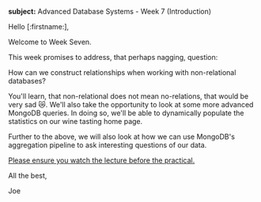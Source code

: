 **subject:** Advanced Database Systems - Week 7 (Introduction)

Hello [:firstname:],

Welcome to Week Seven.

This week promises to address, that perhaps nagging, question:

How can we construct relationships when working with non-relational databases?

You'll learn, that non-relational does not mean no-relations, that would be very sad 😿. We'll also take the opportunity to look at some more advanced MongoDB queries. In doing so, we'll be able to dynamically populate the statistics on our wine tasting home page.

Further to the above, we will also look at how we can use MongoDB's aggregation pipeline to ask interesting questions of our data.

[Please ensure you watch the lecture before the practical.](https://joeappleton18.github.io/advanced-database-systems-2021/sessions/week_7/lecture.html)

All the best,

Joe
